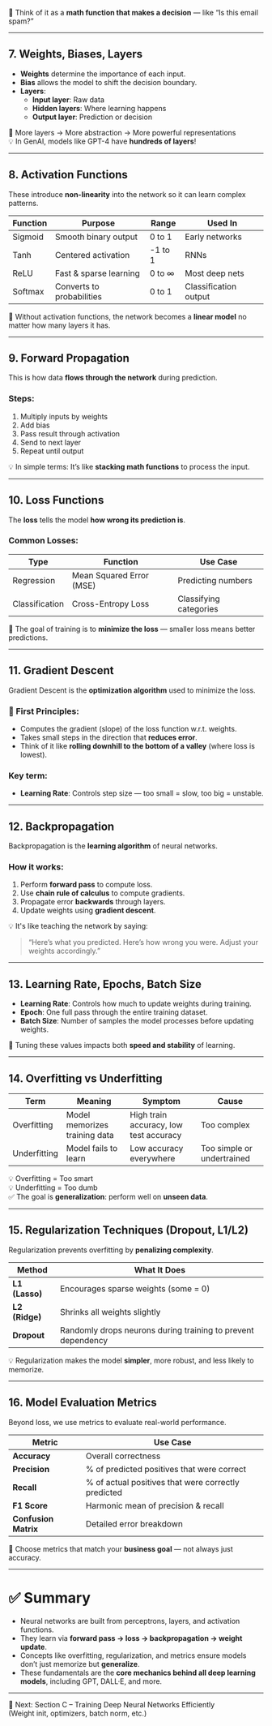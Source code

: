 
📌 Think of it as a **math function that makes a decision** — like “Is this email spam?”

---

## 7. Weights, Biases, Layers

- **Weights** determine the importance of each input.
- **Bias** allows the model to shift the decision boundary.
- **Layers**:
  - **Input layer**: Raw data
  - **Hidden layers**: Where learning happens
  - **Output layer**: Prediction or decision

🧠 More layers → More abstraction → More powerful representations  
💡 In GenAI, models like GPT-4 have **hundreds of layers**!

---

## 8. Activation Functions

These introduce **non-linearity** into the network so it can learn complex patterns.

| Function | Purpose | Range | Used In |
|----------|---------|-------|---------|
| Sigmoid  | Smooth binary output | 0 to 1 | Early networks |
| Tanh     | Centered activation | -1 to 1 | RNNs |
| ReLU     | Fast & sparse learning | 0 to ∞ | Most deep nets |
| Softmax  | Converts to probabilities | 0 to 1 | Classification output |

🧠 Without activation functions, the network becomes a **linear model** no matter how many layers it has.

---

## 9. Forward Propagation

This is how data **flows through the network** during prediction.

### Steps:
1. Multiply inputs by weights
2. Add bias
3. Pass result through activation
4. Send to next layer
5. Repeat until output

💡 In simple terms: It’s like **stacking math functions** to process the input.

---

## 10. Loss Functions

The **loss** tells the model **how wrong its prediction is**.

### Common Losses:
| Type | Function | Use Case |
|------|----------|----------|
| Regression | Mean Squared Error (MSE) | Predicting numbers |
| Classification | Cross-Entropy Loss | Classifying categories |

🧠 The goal of training is to **minimize the loss** — smaller loss means better predictions.

---

## 11. Gradient Descent

Gradient Descent is the **optimization algorithm** used to minimize the loss.

### 🧠 First Principles:
- Computes the gradient (slope) of the loss function w.r.t. weights.
- Takes small steps in the direction that **reduces error**.
- Think of it like **rolling downhill to the bottom of a valley** (where loss is lowest).

### Key term:
- **Learning Rate**: Controls step size — too small = slow, too big = unstable.

---

## 12. Backpropagation

Backpropagation is the **learning algorithm** of neural networks.

### How it works:
1. Perform **forward pass** to compute loss.
2. Use **chain rule of calculus** to compute gradients.
3. Propagate error **backwards** through layers.
4. Update weights using **gradient descent**.

💡 It's like teaching the network by saying:  
> “Here’s what you predicted. Here’s how wrong you were. Adjust your weights accordingly.”

---

## 13. Learning Rate, Epochs, Batch Size

- **Learning Rate**: Controls how much to update weights during training.
- **Epoch**: One full pass through the entire training dataset.
- **Batch Size**: Number of samples the model processes before updating weights.

🧠 Tuning these values impacts both **speed and stability** of learning.

---

## 14. Overfitting vs Underfitting

| Term | Meaning | Symptom | Cause |
|------|---------|---------|-------|
| Overfitting | Model memorizes training data | High train accuracy, low test accuracy | Too complex |
| Underfitting | Model fails to learn | Low accuracy everywhere | Too simple or undertrained |

💡 Overfitting = Too smart  
💡 Underfitting = Too dumb  
✅ The goal is **generalization**: perform well on **unseen data**.

---

## 15. Regularization Techniques (Dropout, L1/L2)

Regularization prevents overfitting by **penalizing complexity**.

| Method | What It Does |
|--------|---------------|
| **L1 (Lasso)** | Encourages sparse weights (some = 0) |
| **L2 (Ridge)** | Shrinks all weights slightly |
| **Dropout** | Randomly drops neurons during training to prevent dependency |

💡 Regularization makes the model **simpler**, more robust, and less likely to memorize.

---

## 16. Model Evaluation Metrics

Beyond loss, we use metrics to evaluate real-world performance.

| Metric | Use Case |
|--------|----------|
| **Accuracy** | Overall correctness |
| **Precision** | % of predicted positives that were correct |
| **Recall** | % of actual positives that were correctly predicted |
| **F1 Score** | Harmonic mean of precision & recall |
| **Confusion Matrix** | Detailed error breakdown |

🧠 Choose metrics that match your **business goal** — not always just accuracy.

---

# ✅ Summary

- Neural networks are built from perceptrons, layers, and activation functions.
- They learn via **forward pass → loss → backpropagation → weight update**.
- Concepts like overfitting, regularization, and metrics ensure models don’t just memorize but **generalize**.
- These fundamentals are the **core mechanics behind all deep learning models**, including GPT, DALL·E, and more.

---

🧭 Next: Section C – Training Deep Neural Networks Efficiently  
(Weight init, optimizers, batch norm, etc.)
